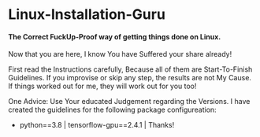 # Linux-Installation-Guru
#### The Correct FuckUp-Proof way of getting things done on Linux.
Now that you are here, I know You have Suffered your share already!


First read the Instructions carefully, Because all of them are Start-To-Finish Guidelines.
If you improvise or skip any step, the results are not My Cause. If things worked out for me, they will work out for you too!

One Advice: Use Your educated Judgement regarding the Versions. I have created the guidelines for the following package configureation:

* python==3.8 | tensorflow-gpu==2.4.1 | 
Thanks!
